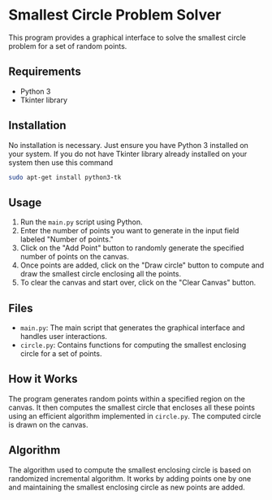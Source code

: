 # Smallest Circle Problem Solver

This program provides a graphical interface to solve the smallest circle problem for a set of random points.

## Requirements
- Python 3
- Tkinter library

## Installation
No installation is necessary. Just ensure you have Python 3 installed on your system.
If you do not have Tkinter library already installed on your system then use this command
``` bash
sudo apt-get install python3-tk
```

## Usage
1. Run the `main.py` script using Python.
2. Enter the number of points you want to generate in the input field labeled "Number of points."
3. Click on the "Add Point" button to randomly generate the specified number of points on the canvas.
4. Once points are added, click on the "Draw circle" button to compute and draw the smallest circle enclosing all the points.
5. To clear the canvas and start over, click on the "Clear Canvas" button.

## Files
- `main.py`: The main script that generates the graphical interface and handles user interactions.
- `circle.py`: Contains functions for computing the smallest enclosing circle for a set of points.

## How it Works
The program generates random points within a specified region on the canvas. It then computes the smallest circle that encloses all these points using an efficient algorithm implemented in `circle.py`. The computed circle is drawn on the canvas.

## Algorithm
The algorithm used to compute the smallest enclosing circle is based on randomized incremental algorithm. It works by adding points one by one and maintaining the smallest enclosing circle as new points are added.
